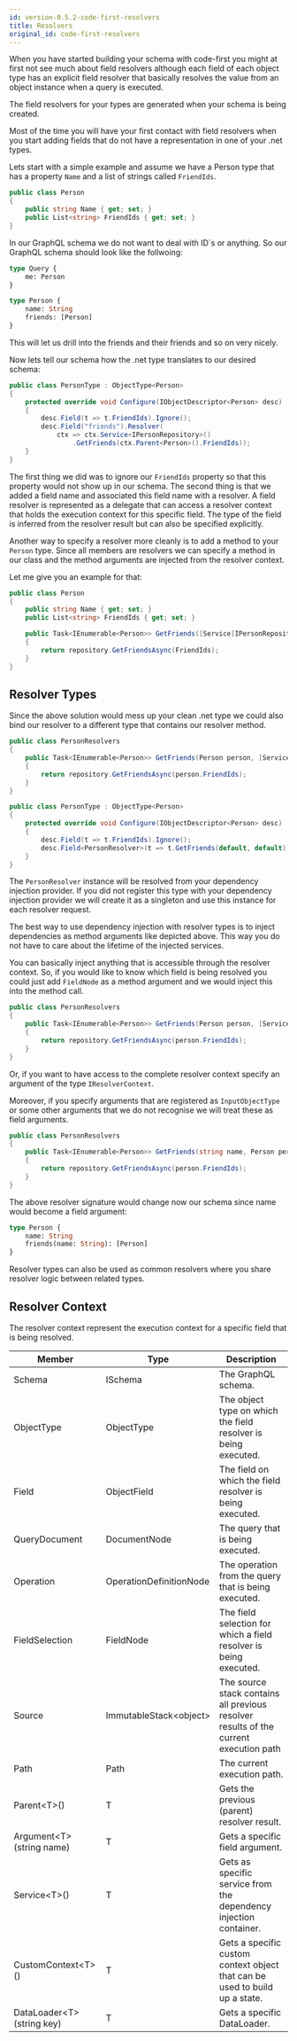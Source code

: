 ```yaml
---
id: version-0.5.2-code-first-resolvers
title: Resolvers
original_id: code-first-resolvers
---
```


When you have started building your schema with code-first you might at first not see much about field resolvers although each field of each object type has an explicit field resolver that basically resolves the value from an object instance when a query is executed.

The field resolvers for your types are generated when your schema is being created.

Most of the time you will have your first contact with field resolvers when you start adding fields that do not have a representation in one of your .net types.

Lets start with a simple example and assume we have a Person type that has a property `Name` and a list of strings called `FriendIds`.

```csharp
public class Person
{
    public string Name { get; set; }
    public List<string> FriendIds { get; set; }
}
```

In our GraphQL schema we do not want to deal with ID`s or anything. So our GraphQL schema should look like the follwoing:

```GraphQL
type Query {
    me: Person
}

type Person {
    name: String
    friends: [Person]
}
```

This will let us drill into the friends and their friends and so on very nicely.

Now lets tell our schema how the .net type translates to our desired schema:

```csharp
public class PersonType : ObjectType<Person>
{
    protected override void Configure(IObjectDescriptor<Person> desc)
    {
        desc.Field(t => t.FriendIds).Ignore();
        desc.Field("friends").Resolver(
            ctx => ctx.Service<IPersonRepository>()
                .GetFriends(ctx.Parent<Person>().FriendIds));
    }
}
```

The first thing we did was to ignore our `FriendIds` property so that this property would not show up in our schema. The second thing is that we added a field name and associated this field name with a resolver. A field resolver is represented as a delegate that can access a resolver context that holds the execution context for this specific field. The type of the field is inferred from the resolver result but can also be specified explicitly.

Another way to specify a resolver more cleanly is to add a method to your `Person` type. Since all members are resolvers we can specify a method in our class and the method arguments are injected from the resolver context.

Let me give you an example for that:

```csharp
public class Person
{
    public string Name { get; set; }
    public List<string> FriendIds { get; set; }

    public Task<IEnumerable<Person>> GetFriends([Service]IPersonRepository repository)
    {
        return repository.GetFriendsAsync(FriendIds);
    }
}
```

## Resolver Types

Since the above solution would mess up your clean .net type we could also bind our resolver to a different type that contains our resolver method.

```csharp
public class PersonResolvers
{
    public Task<IEnumerable<Person>> GetFriends(Person person, [Service]IPersonRepository repository)
    {
        return repository.GetFriendsAsync(person.FriendIds);
    }
}

public class PersonType : ObjectType<Person>
{
    protected override void Configure(IObjectDescriptor<Person> desc)
    {
        desc.Field(t => t.FriendIds).Ignore();
        desc.Field<PersonResolver>(t => t.GetFriends(default, default));
    }
}
```

The `PersonResolver` instance will be resolved from your dependency injection provider. If you did not register this type with your dependency injection provider we will create it as a singleton and use this instance for each resolver request.

The best way to use dependency injection with resolver types is to inject dependencies as method arguments like depicted above. This way you do not have to care about the lifetime of the injected services.

You can basically inject anything that is accessible through the resolver context. So, if you would like to know which field is being resolved you could just add `FieldNode` as a method argument and we would inject this into the method call.

```csharp
public class PersonResolvers
{
    public Task<IEnumerable<Person>> GetFriends(Person person, [Service]IPersonRepository repository, FieldNode fieldSelection)
    {
        return repository.GetFriendsAsync(person.FriendIds);
    }
}
```

Or, if you want to have access to the complete resolver context specify an argument of the type `IResolverContext`. 

Moreover, if you specify arguments that are registered as `InputObjectType` or some other arguments that we do not recognise we will treat these as field arguments.

```csharp
public class PersonResolvers
{
    public Task<IEnumerable<Person>> GetFriends(string name, Person person, [Service]IPersonRepository repository)
    {
        return repository.GetFriendsAsync(person.FriendIds);
    }
}
```

The above resolver signature would change now our schema since name would become a field argument:

```GraphQL
type Person {
    name: String
    friends(name: String): [Person]
}
```

Resolver types can also be used as common resolvers where you share resolver logic between related types.

## Resolver Context

The resolver context represent the execution context for a specific field that is being resolved.

| Member        | Type | Description |
| ------------- | ----------- | ----------- |
| Schema | ISchema | The GraphQL schema. |
| ObjectType | ObjectType | The object type on which the field resolver is being executed. |
| Field | ObjectField | The field on which the field resolver is being executed. |
| QueryDocument | DocumentNode | The query that is being executed. |
| Operation | OperationDefinitionNode | The operation from the query that is being executed. |
| FieldSelection | FieldNode | The field selection for which a field resolver is being executed. |
| Source | ImmutableStack\<object\> | The source stack contains all previous resolver results of the current execution path |
| Path | Path | The current execution path. |
| Parent\<T\>() | T | Gets the previous (parent) resolver result. |
| Argument\<T\>(string name) | T | Gets a specific field argument. |
| Service\<T\>() | T | Gets as specific service from the dependency injection container. |
| CustomContext\<T\>() | T | Gets a specific custom context object that can be used to build up a state. |
| DataLoader\<T\>(string key) | T | Gets a specific DataLoader. |
